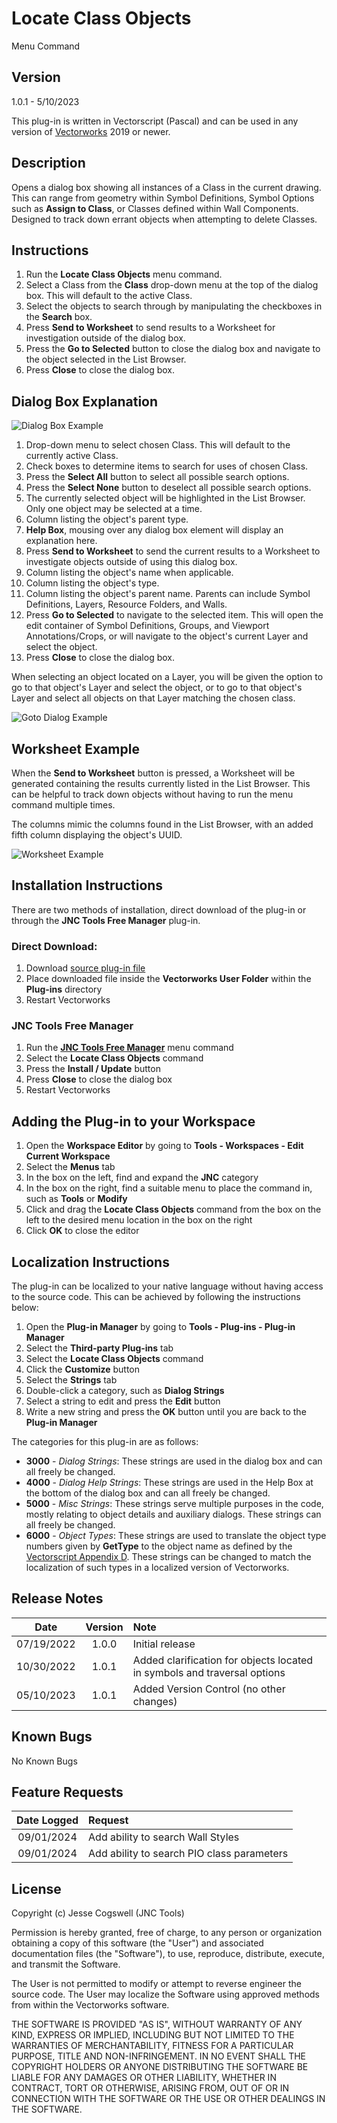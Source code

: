 # Locate Class Objects

Menu Command

## Version

1.0.1 - 5/10/2023

This plug-in is written in Vectorscript (Pascal) and can be used in any version of [Vectorworks](https://www.vectorworks.net/) 2019 or newer.

## Description

Opens a dialog box showing all instances of a Class in the current drawing. This can range from geometry within Symbol Definitions, Symbol Options such as **Assign to Class**, or Classes defined within Wall Components. Designed to track down errant objects when attempting to delete Classes.

## Instructions

1. Run the **Locate Class Objects** menu command.
2. Select a Class from the **Class** drop-down menu at the top of the dialog box. This will default to the active Class.
3. Select the objects to search through by manipulating the checkboxes in the **Search** box.
4. Press **Send to Worksheet** to send results to a Worksheet for investigation outside of the dialog box.
5. Press the **Go to Selected** button to close the dialog box and navigate to the object selected in the List Browser.
6. Press **Close** to close the dialog box.

## Dialog Box Explanation

![Dialog Box Example](images/dialog-box-example.jpg)

1. Drop-down menu to select chosen Class. This will default to the currently active Class.
2. Check boxes to determine items to search for uses of chosen Class.
3. Press the **Select All** button to select all possible search options.
4. Press the **Select None** button to deselect all possible search options.
5. The currently selected object will be highlighted in the List Browser. Only one object may be selected at a time.
6. Column listing the object's parent type.
7. **Help Box**, mousing over any dialog box element will display an explanation here.
8. Press **Send to Worksheet** to send the current results to a Worksheet to investigate objects outside of using this dialog box.
9. Column listing the object's name when applicable.
10. Column listing the object's type.
11. Column listing the object's parent name. Parents can include Symbol Definitions, Layers, Resource Folders, and Walls.
12. Press **Go to Selected** to navigate to the selected item. This will open the edit container of Symbol Definitions, Groups, and Viewport Annotations/Crops, or will navigate to the object's current Layer and select the object.
13. Press **Close** to close the dialog box.

When selecting an object located on a Layer, you will be given the option to go to that object's Layer and select the object, or to go to that object's Layer and select all objects on that Layer matching the chosen class.

![Goto Dialog Example](images/goto-selected-dialog.jpg)

## Worksheet Example

When the **Send to Worksheet** button is pressed, a Worksheet will be generated containing the results currently listed in the List Browser. This can be helpful to track down objects without having to run the menu command multiple times.

The columns mimic the columns found in the List Browser, with an added fifth column displaying the object's UUID.

![Worksheet Example](images/worksheet-example.jpg)

## Installation Instructions

There are two methods of installation, direct download of the plug-in or through the **JNC Tools Free Manager** plug-in.

### Direct Download:

1. Download [source plug-in file](Locate%20Class%20Objects.vsm)
2. Place downloaded file inside the **Vectorworks User Folder** within the **Plug-ins** directory
3. Restart Vectorworks

### JNC Tools Free Manager

1. Run the [**JNC Tools Free Manager**](https://jncogs.github.io/JNC-Tools-Manager-Free/) menu command
2. Select the **Locate Class Objects** command
3. Press the **Install / Update** button
4. Press **Close** to close the dialog box
5. Restart Vectorworks

## Adding the Plug-in to your Workspace

1. Open the **Workspace Editor** by going to **Tools - Workspaces - Edit Current Workspace**
2. Select the **Menus** tab
3. In the box on the left, find and expand the **JNC** category
4. In the box on the right, find a suitable menu to place the command in, such as **Tools** or **Modify**
5. Click and drag the **Locate Class Objects** command from the box on the left to the desired menu location in the box on the right
6. Click **OK** to close the editor

## Localization Instructions

The plug-in can be localized to your native language without having access to the source code.  This can be achieved by following the instructions below:

1. Open the **Plug-in Manager** by going to **Tools - Plug-ins - Plug-in Manager**
2. Select the **Third-party Plug-ins** tab
3. Select the **Locate Class Objects** command
4. Click the **Customize** button
5. Select the **Strings** tab
6. Double-click a category, such as **Dialog Strings**
7. Select a string to edit and press the **Edit** button
8. Write a new string and press the **OK** button until you are back to the **Plug-in Manager**

The categories for this plug-in are as follows:

- **3000** - *Dialog Strings*: These strings are used in the dialog box and can all freely be changed.
- **4000** - *Dialog Help Strings*: These strings are used in the Help Box at the bottom of the dialog box and can all freely be changed.
- **5000** - *Misc Strings*: These strings serve multiple purposes in the code, mostly relating to object details and auxiliary dialogs. These strings can all freely be changed.
- **6000** - *Object Types*: These strings are used to translate the object type numbers given by **GetType** to the object name as defined by the [Vectorscript Appendix D](https://developer.vectorworks.net/index.php?title=VS:Function_Reference_Appendix_D). These strings can be changed to match the localization of such types in a localized version of Vectorworks.

## Release Notes

| Date | Version | Note |
| :---: | :---: | :--- |
| 07/19/2022 | 1.0.0 | Initial release |
| 10/30/2022 | 1.0.1 | Added clarification for objects located in symbols and traversal options |
| 05/10/2023 | 1.0.1 | Added Version Control (no other changes) |

## Known Bugs

No Known Bugs

## Feature Requests

| Date Logged | Request |
| :---: | :--- |
| 09/01/2024 | Add ability to search Wall Styles |
| 09/01/2024 | Add ability to search PIO class parameters |

## License

Copyright (c) Jesse Cogswell (JNC Tools)

Permission is hereby granted, free of charge, to any person or organization
obtaining a copy of this software (the "User") and associated documentation files (the "Software"),
to use, reproduce, distribute, execute, and transmit the Software.

The User is not permitted to modify or attempt to reverse engineer the source code.  The User may
localize the Software using approved methods from within the Vectorworks software.

THE SOFTWARE IS PROVIDED "AS IS", WITHOUT WARRANTY OF ANY KIND, EXPRESS OR
IMPLIED, INCLUDING BUT NOT LIMITED TO THE WARRANTIES OF MERCHANTABILITY,
FITNESS FOR A PARTICULAR PURPOSE, TITLE AND NON-INFRINGEMENT. IN NO EVENT
SHALL THE COPYRIGHT HOLDERS OR ANYONE DISTRIBUTING THE SOFTWARE BE LIABLE
FOR ANY DAMAGES OR OTHER LIABILITY, WHETHER IN CONTRACT, TORT OR OTHERWISE,
ARISING FROM, OUT OF OR IN CONNECTION WITH THE SOFTWARE OR THE USE OR OTHER
DEALINGS IN THE SOFTWARE.